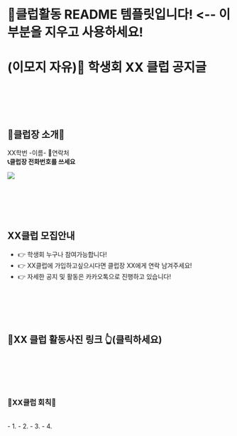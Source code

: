 # 📌클럽활동 README 템플릿입니다! <-- 이 부분을 지우고 사용하세요!

# (이모지 자유)🎱 학생회 XX 클럽 공지글
</br></br></br></br>

## 👑클럽장 소개👑
XX학번 -이름-
📱연락처 </br>
__📞클럽장 전화번호를 쓰세요__  

<img src="https://img.shields.io/badge/-카카오톡ID을 쓰세요-FFCD00?style=for-the-badge&logo=KaKaoTalk&logoColor=white">

</br></br></br></br>
## XX클럽 모집안내
- 👉 학생회 누구나 참여가능합니다!
- 👉 XX클럽에 가입하고싶으시다면 클럽장 XX에게 연락 남겨주세요!
- 👉 자세한 공지 및 활동은 카카오톡으로 진행하고 있습니다!

</br></br></br></br>
## 📸XX 클럽 활동사진 링크 👆(클릭하세요)
</br></br></br></br>

### 📌XX클럽 회칙📌
</br>
- 1. 
- 2. 
- 3. 
- 4.

